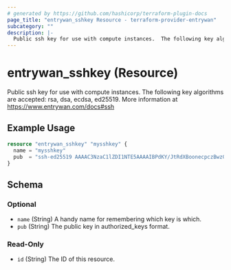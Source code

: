 ```yaml
---
# generated by https://github.com/hashicorp/terraform-plugin-docs
page_title: "entrywan_sshkey Resource - terraform-provider-entrywan"
subcategory: ""
description: |-
  Public ssh key for use with compute instances.  The following key algorithms are accepted: rsa, dsa, ecdsa, ed25519.  More information at https://www.entrywan.com/docs#ssh
---
```


# entrywan_sshkey (Resource)

Public ssh key for use with compute instances.  The following key algorithms are accepted: rsa, dsa, ecdsa, ed25519.  More information at https://www.entrywan.com/docs#ssh

## Example Usage

```terraform
resource "entrywan_sshkey" "mysshkey" {
  name = "mysshkey"
  pub  = "ssh-ed25519 AAAAC3NzaC1lZDI1NTE5AAAAIBPdKY/JtRdXBoonecpczBwzGKSch8UIKGhLROjGLXBU root@betelgeuse"
}
```

<!-- schema generated by tfplugindocs -->
## Schema

### Optional

- `name` (String) A handy name for remembering which key is which.
- `pub` (String) The public key in authorized_keys format.

### Read-Only

- `id` (String) The ID of this resource.
